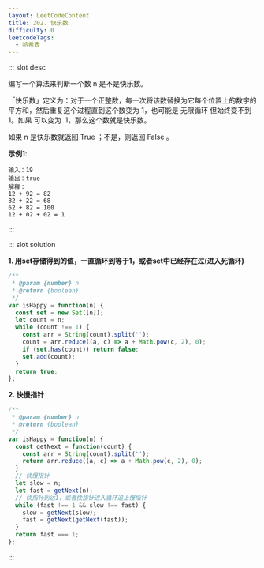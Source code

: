 ```yaml
---
layout: LeetCodeContent
title: 202. 快乐数
difficulty: 0
leetcodeTags:
  - 哈希表
---
```



::: slot desc

编写一个算法来判断一个数 n 是不是快乐数。

「快乐数」定义为：对于一个正整数，每一次将该数替换为它每个位置上的数字的平方和，然后重复这个过程直到这个数变为 1，也可能是 无限循环 但始终变不到 1。如果 可以变为  1，那么这个数就是快乐数。

如果 n 是快乐数就返回 True ；不是，则返回 False 。

**示例1**:

```
输入：19
输出：true
解释：
12 + 92 = 82
82 + 22 = 68
62 + 82 = 100
12 + 02 + 02 = 1
```
:::


::: slot solution


**1. 用set存储得到的值，一直循环到等于1，或者set中已经存在过(进入死循环)**

```javascript
/**
 * @param {number} n
 * @return {boolean}
 */
var isHappy = function(n) {
  const set = new Set([n]);
  let count = n;
  while (count !== 1) {
    const arr = String(count).split('');
    count = arr.reduce((a, c) => a + Math.pow(c, 2), 0);
    if (set.has(count)) return false;
    set.add(count);
  }
  return true;
};
```

**2. 快慢指针**

```javascript
/**
 * @param {number} n
 * @return {boolean}
 */
var isHappy = function(n) {
  const getNext = function(count) {
    const arr = String(count).split('');
    return arr.reduce((a, c) => a + Math.pow(c, 2), 0);
  }
  // 快慢指针
  let slow = n;
  let fast = getNext(n);
  // 快指针到达1，或者快指针进入循环追上慢指针
  while (fast !== 1 && slow !== fast) {
    slow = getNext(slow);
    fast = getNext(getNext(fast));
  }
  return fast === 1;
};
```

:::